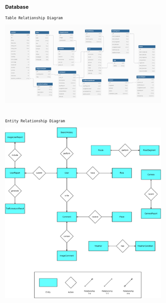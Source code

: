 ### Database 

`Table Relationship Diagram` <br>

![Table relationship Diagram](Database.png)

<br>

`Entity Relationship Diagram` <br>

![Entity Relationship Diagram](ERD_SmartCity.png)